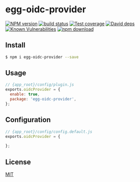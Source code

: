 # egg-oidc-provider

[![NPM version][npm-image]][npm-url]
[![build status][travis-image]][travis-url]
[![Test coverage][codecov-image]][codecov-url]
[![David deps][david-image]][david-url]
[![Known Vulnerabilities][snyk-image]][snyk-url]
[![npm download][download-image]][download-url]

[npm-image]: https://img.shields.io/npm/v/egg-oidc-provider.svg?style=flat-square
[npm-url]: https://npmjs.org/package/egg-oidc-provider
[travis-image]: https://img.shields.io/travis/eggjs/egg-oidc-provider.svg?style=flat-square
[travis-url]: https://travis-ci.org/eggjs/egg-oidc-provider
[codecov-image]: https://img.shields.io/codecov/c/github/eggjs/egg-oidc-provider.svg?style=flat-square
[codecov-url]: https://codecov.io/github/eggjs/egg-oidc-provider?branch=master
[david-image]: https://img.shields.io/david/eggjs/egg-oidc-provider.svg?style=flat-square
[david-url]: https://david-dm.org/eggjs/egg-oidc-provider
[snyk-image]: https://snyk.io/test/npm/egg-oidc-provider/badge.svg?style=flat-square
[snyk-url]: https://snyk.io/test/npm/egg-oidc-provider
[download-image]: https://img.shields.io/npm/dm/egg-oidc-provider.svg?style=flat-square
[download-url]: https://npmjs.org/package/egg-oidc-provider

<!--
Description here.
-->

## Install

```bash
$ npm i egg-oidc-provider --save
```

## Usage

```js
// {app_root}/config/plugin.js
exports.oidcProvider = {
  enable: true,
  package: 'egg-oidc-provider',
};
```

## Configuration

```js
// {app_root}/config/config.default.js
exports.oidcProvider = {
  
};
```

## License

[MIT](LICENSE)
